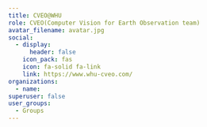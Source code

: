 ```yaml
---
title: CVEO@WHU
role: CVEO(Computer Vision for Earth Observation team)
avatar_filename: avatar.jpg
social:
  - display:
      header: false
    icon_pack: fas
    icon: fa-solid fa-link
    link: https://www.whu-cveo.com/
organizations:
  - name: 
superuser: false
user_groups:
  - Groups
---
```


